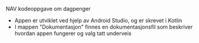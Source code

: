 NAV kodeoppgave om dagpenger
- Appen er utviklet ved hjelp av Android Studio, og er skrevet i Kotlin
- I mappen "Dokumentasjon" finnes en dokumentasjonsfil som beskriver hvordan appen fungerer og valg tatt underveis
